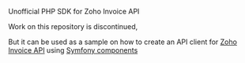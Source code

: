 Unofficial PHP SDK for Zoho Invoice API

Work on this repository is discontinued,

But it can be used as a sample on how to create an API client for [Zoho Invoice API](https://www.zoho.com/invoice/api/v3/)
using [Symfony components](https://symfony.com/components)
